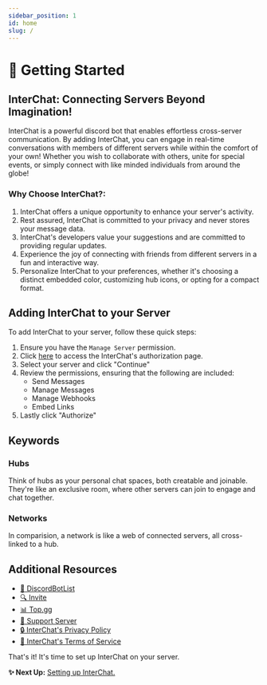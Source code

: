 ```yaml
---
sidebar_position: 1
id: home
slug: /
---
```

# 🚀 Getting Started

## InterChat: Connecting Servers Beyond Imagination!
InterChat is a powerful discord bot that enables effortless cross-server communication. By adding InterChat, you can engage in real-time conversations with members of different servers while within the comfort of your own!
Whether you wish to collaborate with others, unite for special events, or simply connect with like minded individuals from around the globe!


### Why Choose InterChat?:

1. InterChat offers a unique opportunity to enhance your server's activity.
2. Rest assured, InterChat is committed to your privacy and never stores your message data.
3. InterChat's developers value your suggestions and are committed to providing regular updates.
4. Experience the joy of connecting with friends from different servers in a fun and interactive way.
5. Personalize InterChat to your preferences, whether it's choosing a distinct embedded color, customizing hub icons, or opting for a compact format.


## Adding InterChat to your Server

To add InterChat to your server, follow these quick steps:

1. Ensure you have the ```Manage Server``` permission.
2. Click [here](https://discord-interchat.github.io/invite) to access the InterChat's authorization page.
3. Select your server and click "Continue"
4. Review the permissions, ensuring that the following are included:
   - Send Messages
   - Manage Messages
   - Manage Webhooks
   - Embed Links
5. Lastly click "Authorize"

## Keywords

### Hubs

Think of hubs as your personal chat spaces, both creatable and joinable. They're like an exclusive room, where other servers can join to engage and chat together.

### Networks

In comparision, a network is like a web of connected servers, all cross-linked to a hub.

## Additional Resources
- [🤖 DiscordBotList](https://discordbotlist.com/bots/chatbot) 
- [🔍 Invite](https://discord.com/application-directory/769921109209907241) 
- [📊 Top.gg](https://top.gg/bot/769921109209907241)
- [🚀 Support Server](https://discord.gg/EY77XNP7q9)
- [🔒 InterChat's Privacy Policy](./important/privacy.md)
- [📜 InterChat's Terms of Service](./important/terms.md)

That's it! It's time to set up InterChat on your server.

**✨ Next Up:** [Setting up InterChat.](./setup.md)
